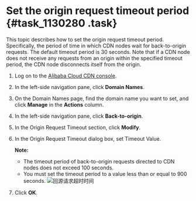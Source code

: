# Set the origin request timeout period {#task_1130280 .task}

This topic describes how to set the origin request timeout period. Specifically, the period of time in which CDN nodes wait for back-to-origin requests. The default timeout period is 30 seconds. Note that if a CDN node does not receive any requests from an origin within the specified timeout period, the CDN node disconnects itself from the origin.

1.  Log on to the [Alibaba Cloud CDN console](https://partners-intl.aliyun.com/login-required#cdn).
2.  In the left-side navigation pane, click **Domain Names**.
3.  On the Domain Names page, find the domain name you want to set, and click **Manage** in the **Actions** column.
4.  In the left-side navigation pane, click **Back-to-origin**.
5.  In the Origin Request Timeout section, click **Modify**.
6.  In the Origin Request Timeout dialog box, set Timeout Value. 

    **Note:** 

    -   The timeout period of back-to-origin requests directed to CDN nodes does not exceed 100 seconds.
    -   You must set the timeout period to a value less than or equal to 900 seconds.
    ![回源请求超时时间](http://static-aliyun-doc.oss-cn-hangzhou.aliyuncs.com/assets/img/908787/156726448451614_en-US.png)

7.  Click **OK**.

